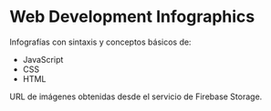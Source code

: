 # Web Development Infographics
Infografías con sintaxis y conceptos básicos de:
- JavaScript
- CSS
- HTML

URL de imágenes obtenidas desde el servicio de Firebase Storage.